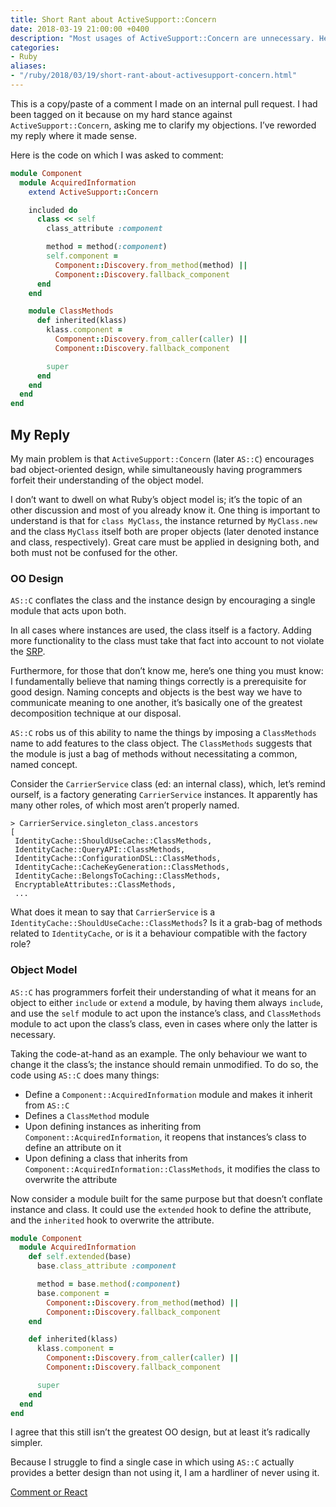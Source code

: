 ```yaml
---
title: Short Rant about ActiveSupport::Concern
date: 2018-03-19 21:00:00 +0400
description: "Most usages of ActiveSupport::Concern are unnecessary. Here's why."
categories:
- Ruby
aliases:
- "/ruby/2018/03/19/short-rant-about-activesupport-concern.html"
---
```


This is a copy/paste of a comment I made on an internal pull request. I had been tagged on it because on my hard stance against `ActiveSupport::Concern`, asking me to clarify my objections.
I’ve reworded my reply where it made sense.

Here is the code on which I was asked to comment:

```ruby
module Component
  module AcquiredInformation
    extend ActiveSupport::Concern

    included do
      class << self
        class_attribute :component

        method = method(:component)
        self.component =
          Component::Discovery.from_method(method) ||
          Component::Discovery.fallback_component
      end
    end

    module ClassMethods
      def inherited(klass)
        klass.component =
          Component::Discovery.from_caller(caller) ||
          Component::Discovery.fallback_component

        super
      end
    end
  end
end
```

## My Reply

My main problem is that `ActiveSupport::Concern` (later `AS::C`) encourages bad object-oriented design, while simultaneously having programmers forfeit their understanding of the object model.

I don’t want to dwell on what Ruby’s object model is; it’s the topic of an other discussion and most of you already know it. One thing is important to understand is that for `class MyClass`, the instance returned by `MyClass.new` and the class `MyClass` itself both are proper objects (later denoted instance and class, respectively). Great care must be applied in designing both, and both must not be confused for the other.

### OO Design
`AS::C` conflates the class and the instance design by encouraging a single module that acts upon both.

In all cases where instances are used, the class itself is a factory. Adding more functionality to the class must take that fact into account to not violate the [SRP](https://en.wikipedia.org/wiki/Single_responsibility_principle).

Furthermore, for those that don’t know me, here’s one thing you must know: I fundamentally believe that naming things correctly is a prerequisite for good design. Naming concepts and objects is the best way we have to communicate meaning to one another, it’s basically one of the greatest decomposition technique at our disposal.

`AS::C` robs us of this ability to name the things by imposing a `ClassMethods` name to add features to the class object. The `ClassMethods` suggests that the module is just a bag of methods without necessitating a common, named concept.

Consider the `CarrierService` class (ed: an internal class), which, let’s remind ourself, is a factory generating `CarrierService` instances. It apparently has many other roles, of which most aren’t properly named.

```
> CarrierService.singleton_class.ancestors
[
 IdentityCache::ShouldUseCache::ClassMethods,
 IdentityCache::QueryAPI::ClassMethods,
 IdentityCache::ConfigurationDSL::ClassMethods,
 IdentityCache::CacheKeyGeneration::ClassMethods,
 IdentityCache::BelongsToCaching::ClassMethods,
 EncryptableAttributes::ClassMethods,
 ...
```

What does it mean to say that `CarrierService` is a `IdentityCache::ShouldUseCache::ClassMethods`? Is it a grab-bag of methods related to `IdentityCache`, or is it a behaviour compatible with the factory role?

### Object Model
`AS::C` has programmers forfeit their understanding of what it means for an object to either `include` or `extend` a module, by having them always `include`, and use the `self` module to act upon the instance’s class, and `ClassMethods` module to act upon the class’s class, even in cases where only the latter is necessary.

Taking the code-at-hand as an example. The only behaviour we want to change it the class’s; the instance should remain unmodified. To do so, the code using `AS::C` does many things:

- Define a `Component::AcquiredInformation` module and makes it inherit from `AS::C`
- Defines a `ClassMethod` module
- Upon defining instances as inheriting from `Component::AcquiredInformation`, it reopens that instances’s class to define an attribute on it
- Upon defining a class that inherits from `Component::AcquiredInformation::ClassMethods`, it modifies the class to overwrite the attribute

Now consider a module built for the same purpose but that doesn’t conflate instance and class. It could use the `extended` hook to define the attribute, and the `inherited` hook to overwrite the attribute.

```ruby
module Component
  module AcquiredInformation
    def self.extended(base)
      base.class_attribute :component

      method = base.method(:component)
      base.component =
        Component::Discovery.from_method(method) ||
        Component::Discovery.fallback_component
    end

    def inherited(klass)
      klass.component =
        Component::Discovery.from_caller(caller) ||
        Component::Discovery.fallback_component

      super
    end
  end
end
```

I agree that this still isn’t the greatest OO design, but at least it’s radically simpler.

Because I struggle to find a single case in which using `AS::C` actually provides a better design than not using it, I am a hardliner of never using it.

[Comment or React](https://github.com/gmalette/gmalette.github.io/pull/4)

